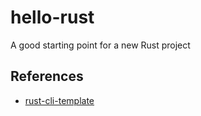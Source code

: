 # hello-rust
A good starting point for a new Rust project

## References

* [rust-cli-template](https://github.com/kbknapp/rust-cli-template)
